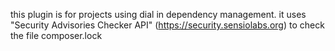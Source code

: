 this plugin is for projects using dial in dependency management. 
it uses "Security Advisories Checker API" (https://security.sensiolabs.org) to check the file composer.lock
